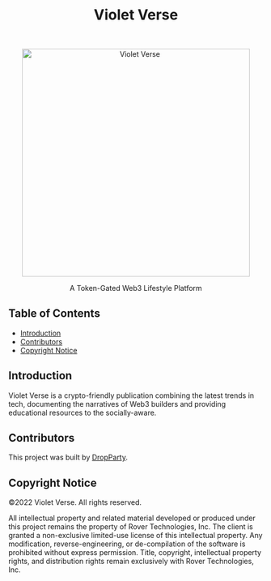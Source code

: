 <h1 align="center"> Violet Verse</h1> <br>
<p align="center">
  <a href="https://violetverse.io/">
    <img alt="Violet Verse" title="Violet Verse" src="https://i.imgur.com/lJ8R4lq.png" width="450">
  </a>
</p>

<p align="center">
  A Token-Gated Web3 Lifestyle Platform 
</p>

<!-- START doctoc generated TOC please keep comment here to allow auto update -->
<!-- DON'T EDIT THIS SECTION, INSTEAD RE-RUN doctoc TO UPDATE -->

## Table of Contents

-   [Introduction](#introduction)
-   [Contributors](#contributors)
-   [Copyright Notice](#acknowledgments)

<!-- END doctoc generated TOC please keep comment here to allow auto update -->

## Introduction

Violet Verse is a crypto-friendly publication combining the latest trends in tech, documenting the narratives of Web3 builders and providing educational resources to the socially-aware.

## Contributors

This project was built by [DropParty](https://github.com/Rover-Labs).

## Copyright Notice

©2022 Violet Verse. All rights reserved.

All intellectual property and related material developed or produced under this project remains the property of Rover Technologies, Inc. The client is granted a non-exclusive limited-use license of this intellectual property. Any modification, reverse-engineering, or de-compilation of the software is prohibited without express permission. Title, copyright, intellectual property rights, and distribution rights remain exclusively with Rover Technologies, Inc.
